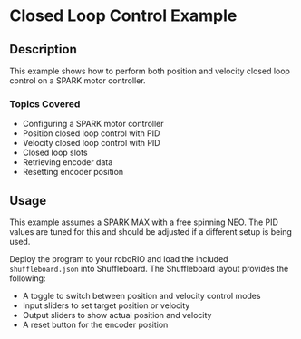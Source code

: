 # Closed Loop Control Example

## Description

This example shows how to perform both position and velocity closed loop control on a SPARK motor controller.

### Topics Covered

* Configuring a SPARK motor controller
* Position closed loop control with PID
* Velocity closed loop control with PID
* Closed loop slots
* Retrieving encoder data
* Resetting encoder position

## Usage

This example assumes a SPARK MAX with a free spinning NEO. The PID values are tuned for this and should be adjusted if a different setup is being used.

<!-- For information on migrating to SPARK Flex, see our [documentation](). -->

Deploy the program to your roboRIO and load the included `shuffleboard.json` into Shuffleboard. The Shuffleboard layout provides the following:

* A toggle to switch between position and velocity control modes
* Input sliders to set target position or velocity
* Output sliders to show actual position and velocity
* A reset button for the encoder position

